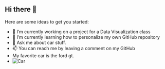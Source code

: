 ## Hi there 👋

Here are some ideas to get you started:

- 🔭 I’m currently working on a project for a Data Visualization class
- 🌱 I’m currently learning how to personalize my own GitHub repository
- 💬 Ask me about car stuff. 
- 📫 You can reach me by leaving a comment on my GitHub
- My favorite car is the ford gt.
- ![Car](https://fordauthority.com/wp-content/uploads/2019/07/2006-Ford-GT-001-Front-Qtr-1200x769.jpg)
